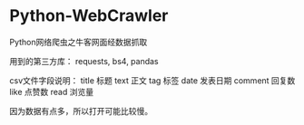 # Python-WebCrawler
Python网络爬虫之牛客网面经数据抓取

用到的第三方库：
requests, bs4, pandas

csv文件字段说明：
title 标题
text 正文
tag  标签
date 发表日期
comment 回复数
like 点赞数
read 浏览量

因为数据有点多，所以打开可能比较慢。
